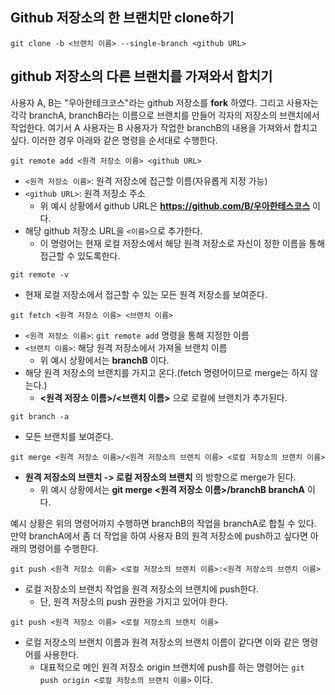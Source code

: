 ## Github 저장소의 한 브랜치만 clone하기

```
git clone -b <브랜치 이름> --single-branch <github URL>
```

## github 저장소의 다른 브랜치를 가져와서 합치기
사용자 A, B는 "우아한테크코스"라는 github 저장소를 **fork** 하였다. 그리고 사용자는 각각 branchA, branchB라는 이름으로 브랜치를 만들어 각자의 저장소의 브랜치에서 작업한다. 여기서 A 사용자는 B 사용자가 작업한 branchB의 내용을 가져와서 합치고 싶다. 이러한 경우 아래와 같은 명령을 순서대로 수행한다.

```
git remote add <원격 저장소 이름> <github URL>
```

- ```<원격 저장소 이름>```: 원격 저장소에 접근할 이름(자유롭게 지정 가능)
- ```<github URL>```: 원격 저장소 주소
  - 위 예시 상황에서 github URL은 **https://github.com/B/우아한테스코스** 이다.
- 해당 github 저장소 URL을 ```<이름>```으로 추가한다.
  - 이 명령어는 현재 로컬 저장소에서 해당 원격 저장소로 자신이 정한 이름을 통해 접근할 수 있도록한다.

```
git remote -v
```

- 현재 로컬 저장소에서 접근할 수 있는 모든 원격 저장소를 보여준다.

```
git fetch <원격 저장소 이름> <브랜치 이름>
```

- ```<원격 저장소 이름>```: ```git remote add``` 명령을 통해 지정한 이름
- ```<브랜치 이름>```: 해당 원격 저장소에서 가져올 브랜치 이름
  - 위 예시 상황에서는 **branchB** 이다.
- 해당 원격 저장소의 브랜치를 가지고 온다.(fetch 명령어이므로 merge는 하지 않는다.)
  - **<원격 저장소 이름>/<브랜치 이름>** 으로 로컬에 브랜치가 추가된다.

```
git branch -a
```

- 모든 브랜치를 보여준다.

```
git merge <원격 저장소 이름>/<원격 저장소의 브랜치 이름> <로컬 저장소의 브랜치 이름>
```

- **원격 저장소의 브랜치 -> 로컬 저장소의 브랜치** 의 방향으로 merge가 된다.
  - 위 예시 상황에서는 **git merge <원격 저장소 이름>/branchB branchA** 이다.

예시 상황은 위의 명령어까지 수행하면 branchB의 작업을 branchA로 합칠 수 있다. 만약 branchA에서 좀 더 작업을 하여 사용자 B의 원격 저장소에 push하고 싶다면 아래의 명령어를 수행한다.

```
git push <원격 저장소 이름> <로컬 저장소의 브랜치 이름>:<원격 저장소의 브랜치 이름>
```

- 로컬 저장소의 브랜치 작업을 원격 저장소의 브랜치에 push한다.
  - 단, 원격 저장소의 push 권한을 가지고 있어야 한다.

```
git push <원격 저장소 이름> <로컬 저장소의 브랜치 이름>
```

- 로컬 저장소의 브랜치 이름과 원격 저장소의 브랜치 이름이 같다면 이와 같은 명령어를 사용한다.
  - 대표적으로 메인 원격 저장소 origin 브랜치에 push를 하는 명령어는 ```git push origin <로컬 저장소의 브랜치 이름>``` 이다.
